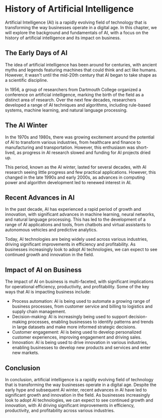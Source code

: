 History of Artificial Intelligence
=====================================================================================================

Artificial Intelligence (AI) is a rapidly evolving field of technology that is transforming the way businesses operate in a digital age. In this chapter, we will explore the background and fundamentals of AI, with a focus on the history of artificial intelligence and its impact on business.

The Early Days of AI
--------------------

The idea of artificial intelligence has been around for centuries, with ancient myths and legends featuring machines that could think and act like humans. However, it wasn't until the mid-20th century that AI began to take shape as a scientific discipline.

In 1956, a group of researchers from Dartmouth College organized a conference on artificial intelligence, marking the birth of the field as a distinct area of research. Over the next few decades, researchers developed a range of AI techniques and algorithms, including rule-based systems, machine learning, and natural language processing.

The AI Winter
-------------

In the 1970s and 1980s, there was growing excitement around the potential of AI to transform various industries, from healthcare and finance to manufacturing and transportation. However, this enthusiasm was short-lived, as progress in AI research slowed and funding for AI projects dried up.

This period, known as the AI winter, lasted for several decades, with AI research seeing little progress and few practical applications. However, this changed in the late 1990s and early 2000s, as advances in computing power and algorithm development led to renewed interest in AI.

Recent Advances in AI
---------------------

In the past decade, AI has experienced a rapid period of growth and innovation, with significant advances in machine learning, neural networks, and natural language processing. This has led to the development of a range of AI applications and tools, from chatbots and virtual assistants to autonomous vehicles and predictive analytics.

Today, AI technologies are being widely used across various industries, driving significant improvements in efficiency and profitability. As businesses increasingly look to adopt AI technologies, we can expect to see continued growth and innovation in the field.

Impact of AI on Business
------------------------

The impact of AI on business is multi-faceted, with significant implications for operational efficiency, productivity, and profitability. Some of the key ways that AI is impacting business include:

* Process automation: AI is being used to automate a growing range of business processes, from customer service and billing to logistics and supply chain management.
* Decision-making: AI is increasingly being used to support decision-making processes, enabling businesses to identify patterns and trends in large datasets and make more informed strategic decisions.
* Customer engagement: AI is being used to develop personalized customer experiences, improving engagement and driving sales.
* Innovation: AI is being used to drive innovation in various industries, enabling businesses to develop new products and services and enter new markets.

Conclusion
----------

In conclusion, artificial intelligence is a rapidly evolving field of technology that is transforming the way businesses operate in a digital age. Despite the early hype and subsequent AI winter, recent advances in AI have led to significant growth and innovation in the field. As businesses increasingly look to adopt AI technologies, we can expect to see continued growth and innovation, with AI driving significant improvements in efficiency, productivity, and profitability across various industries.
